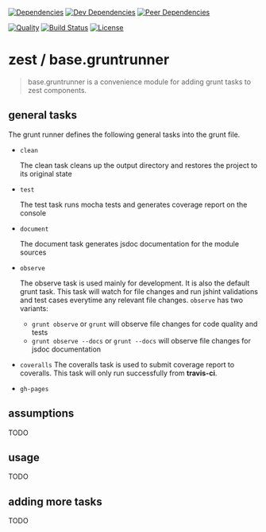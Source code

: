 [![Dependencies][dependencies-image]][dependencies-link]
[![Dev Dependencies][dev-dependencies-image]][dev-dependencies-link]
[![Peer Dependencies][peer-dependencies-image]][peer-dependencies-link]

[![Quality][quality-image]][quality-link]
[![Build Status][build-status-image]][build-status-link]
[![License][license-image]][license-link]


# zest / base.gruntrunner

> base.gruntrunner is a convenience module for adding grunt tasks to zest components.

## general tasks

The grunt runner defines the following general tasks into the grunt file.

  - `clean`
    
    The clean task cleans up the output directory and restores the project to its original state


  - `test`
  
    The test task runs mocha tests and generates coverage report on the console
    
    
  - `document`
  
    The document task generates jsdoc documentation for the module sources
    
    
  - `observe`
  
    The observe task is used mainly for development. It is also the default grunt task. This task will watch for file 
    changes and run jshint validations and test cases everytime any relevant file changes. `observe` has two variants:
    
      - `grunt observe` or `grunt` will observe file changes for code quality and tests
      - `grunt observe --docs` or `grunt --docs` will observe file changes for jsdoc documentation
  
  - `coveralls`
    The coveralls task is used to submit coverage report to coveralls. This task will only run successfully from 
    **travis-ci**.
  
  - `gh-pages`
    

## assumptions

TODO


## usage

TODO


## adding more tasks

TODO



[dependencies-image]: http://img.shields.io/david/zest/base.gruntrunner.svg?style=flat-square
[dependencies-link]: https://david-dm.org/zest/base.gruntrunner#info=dependencies&view=list
[dev-dependencies-image]: http://img.shields.io/david/dev/zest/base.gruntrunner.svg?style=flat-square
[dev-dependencies-link]: https://david-dm.org/zest/base.gruntrunner#info=devDependencies&view=list
[peer-dependencies-image]: http://img.shields.io/david/peer/zest/base.gruntrunner.svg?style=flat-square
[peer-dependencies-link]: https://david-dm.org/zest/base.gruntrunner#info=peerDependencies&view=list
[license-image]: http://img.shields.io/badge/license-UNLICENSE-brightgreen.svg?style=flat-square
[license-link]: http://unlicense.org
[quality-image]: http://img.shields.io/codeclimate/github/zest/base.gruntrunner.svg?style=flat-square
[quality-link]: https://codeclimate.com/github/zest/base.gruntrunner
[build-status-image]: http://img.shields.io/travis/zest/base.gruntrunner.svg?style=flat-square
[build-status-link]: https://travis-ci.org/zest/base.gruntrunner